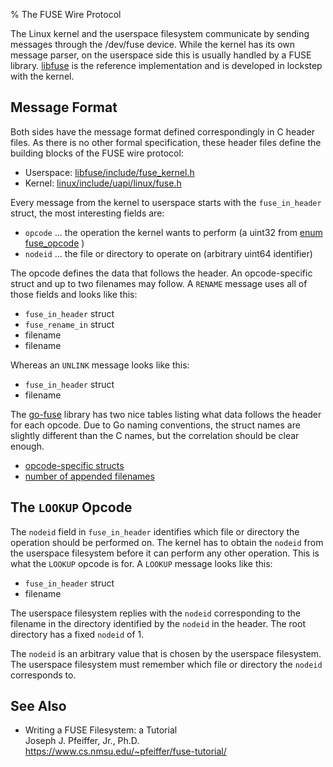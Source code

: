 % The FUSE Wire Protocol

The Linux kernel and the userspace filesystem communicate by sending messages through the
/dev/fuse device. While the kernel has its own message parser, on the userspace side
this is usually handled by a FUSE library.
[libfuse](https://github.com/libfuse/libfuse) is the reference implementation and is developed
in lockstep with the kernel.

Message Format
--------------

Both sides have the message format defined correspondingly in C header files.
As there is no other formal specification, these header files define the building
blocks of the FUSE wire protocol:

* Userspace: [libfuse/include/fuse_kernel.h](https://github.com/libfuse/libfuse/blob/21b55a05a158b1c225ba312529bc068cadd5431d/include/fuse_kernel.h)
* Kernel: [linux/include/uapi/linux/fuse.h](https://git.kernel.org/pub/scm/linux/kernel/git/torvalds/linux.git/tree/include/uapi/linux/fuse.h?h=v4.12)

Every message from the kernel to userspace starts with the `fuse_in_header` struct,
the most interesting fields are:

* `opcode` ... the operation the kernel wants to perform (a uint32 from
  [enum fuse_opcode](https://github.com/libfuse/libfuse/blob/e16fdc06d7473f00499b6b03fb7bd06259a22135/include/fuse_kernel.h#L333)
  )
* `nodeid` ... the file or directory to operate on (arbitrary uint64 identifier)

The opcode defines the data that follows the header. An opcode-specific struct and up to
two filenames may follow. A `RENAME` message uses all of those fields and looks like this:

* `fuse_in_header` struct
* `fuse_rename_in` struct
* filename
* filename

Whereas an `UNLINK` message looks like this:

* `fuse_in_header` struct
* filename

The [go-fuse](https://github.com/hanwen/go-fuse) library has two nice tables
listing what data follows the header for each opcode. Due to Go naming conventions,
the struct names are slightly
different than the C names, but the correlation should be clear enough.

* [opcode-specific structs](https://github.com/hanwen/go-fuse/blob/204b45dba899dfa147235c255908236d5fde2d32/fuse/opcode.go#L609)
* [number of appended filenames](https://github.com/hanwen/go-fuse/blob/204b45dba899dfa147235c255908236d5fde2d32/fuse/opcode.go#L637)

The `LOOKUP` Opcode
-------------------

The `nodeid` field in `fuse_in_header` identifies which file or directory the operation
should be performed on. The kernel has to obtain the `nodeid` from the
userspace filesystem before it can perform any other operation.
This is what the `LOOKUP` opcode is for. A `LOOKUP` message looks like this:

* `fuse_in_header` struct
* filename

The userspace filesystem replies with the `nodeid` corresponding to
the filename in the directory identified by the `nodeid` in the header.
The root directory has a fixed `nodeid` of 1.

The `nodeid` is an arbitrary value that is chosen by the userspace
filesystem. The userspace filesystem must remember which file or
directory the `nodeid` corresponds to.

See Also
--------
*  Writing a FUSE Filesystem: a Tutorial  
   Joseph J. Pfeiffer, Jr., Ph.D.  
   <https://www.cs.nmsu.edu/~pfeiffer/fuse-tutorial/>
